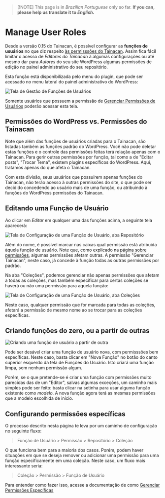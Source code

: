 > [!NOTE] This page is in *Brazilian Portuguese* only so far. **If you can, please help us translate it to *English*.**

# Manage User Roles

Desde a versão 0.15 do Tainacan, é possível configurar as **funções de usuários** no que diz respeito [às permisssões do Tainacan](capabilities.md). Assim fica fácil limitar o acesso de *Editores do Tainacan* à algumas configurações ou até mesmo dar para *Autores* do seu site WordPress algumas permissões de edição no painel administrativo do seu repositório.

Esta função está disponibilizada pelo menu do plugin, que pode ser acessado no menu lateral do painel administrativo do WordPress:

![Tela de Gestão de Funções de Usuários](pt-br/_assets/images/manage-user-roles-1.png)

Somente usuários que possuem a permissão de [Gerenciar Permissões de Usuários](capabilities#repositório-em-geral) poderão acessar esta tela.

## Permissões do WordPress vs. Permissões do Tainacan

Note que além das funções de usuários criadas para o Tainacan, são listadas também as funções padrão do WordPress. Você não pode deletar estas funções e o controle das permissões feitas terá relação apenas com o Tainacan. Para gerir outras permissões por função, tal como a de "Editar posts", "Trocar Tema", existem plugins específicos do WordPress. Aqui, tratamos apenas do que afeta o Tainacan.

Com esta divisão, seus usuários que possuírem apenas funções do Tainacan, não terão acesso à outras permissões do site, o que pode ser decidido concedendo ao usuário mais de uma função, ou atribuindo à funções do WordPress permissões do Tainacan.

## Editando uma Função de Usuário

Ao clicar em *Editar* em qualquer uma das funções acima, a seguinte tela aparecerá:

![Tela de Configuração de uma Função de Usuário, aba Repositório](pt-br/_assets/images/manage-user-roles-2.png)

Além do nome, é possível marcar nas caixas qual permissão está atribuida àquela função de usuário. Note que, como explicado na [página sobre permissões](capabilities), algumas permissões afetam outras. A permissão "Gerenciar Tainacan", neste caso, já concede à função todas as outras permissões por padrão.

Na aba "Coleções", podemos gerenciar não apenas permissões que afetam a todas as coleções, mas também especificar para certas coleções se haverá ou não uma permissão para aquela função:

![Tela de Configuração de uma Função de Usuário, aba Coleções](pt-br/_assets/images/manage-user-roles-3.png)

Neste caso, qualquer permissão que for marcada para todas as coleções, afetará a permissão de mesmo nome ao se trocar para as coleções específicas.


## Criando funções do zero, ou a partir de outras

![Criando uma função de usuário a partir de outra](pt-br/_assets/images/manage-user-roles-4.png ':size=220 :class=alignright')

Pode ser desável criar uma função de usuário nova, com permisssões bem específicas. Neste caso, basta clicar em "Nova Função" no botão do canto superior esquerdo da tela de Funções do Usuário. Isto criará uma função limpa, sem nenhum permissão algum. 

Porém, se o que pretende-se é criar uma função com permissões muito parecidas das de um "Editor", salvas algumas exceções, um caminho mais simples pode ser feito: basta clicar na setinha para usar alguma função existente como *modelo*. A nova função agora terá as mesmas permissões que a modelo escolhida de início.

## Configurando permissões específicas

O processo descrito nesta página te leva por um caminho de configuração no seguinte fluxo:

> Função de Usuário > Permissão > Repositório > Coleção

O que funciona bem para a maioria dos casos. Porém, podem haver situações em que se deseja remover ou adicionar uma permissão para uma função especificamente em uma coleção. Neste caso, um fluxo mais interessante seria:

> Coleção > Permissão > Função de Usuário

Para entender como fazer isso, acesse a documentação de como [Gerenciar Permissões Específicas](manage-specific-capabilities.md)